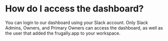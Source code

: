 # How do I access the dashboard?

You can login to our dashboard using your Slack account. Only Slack Admins, Owners, and Primary Owners can access the dashboard, as well as the user that added the frugally.app to your workspace.